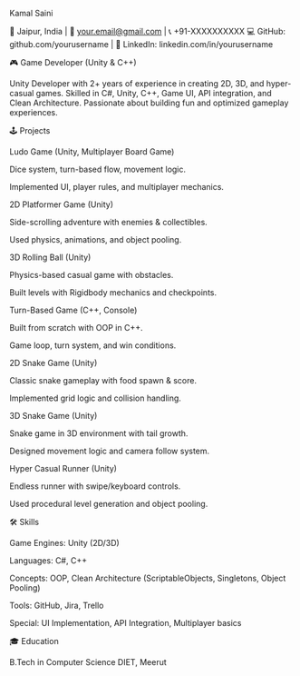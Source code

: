 Kamal Saini

📍 Jaipur, India | 📧 your.email@gmail.com
 | 📞 +91-XXXXXXXXXX
💻 GitHub: github.com/yourusername | 🔗 LinkedIn: linkedin.com/in/yourusername

🎮 Game Developer (Unity & C++)

Unity Developer with 2+ years of experience in creating 2D, 3D, and hyper-casual games. Skilled in C#, Unity, C++, Game UI, API integration, and Clean Architecture. Passionate about building fun and optimized gameplay experiences.

🕹️ Projects

Ludo Game (Unity, Multiplayer Board Game)

Dice system, turn-based flow, movement logic.

Implemented UI, player rules, and multiplayer mechanics.

2D Platformer Game (Unity)

Side-scrolling adventure with enemies & collectibles.

Used physics, animations, and object pooling.

3D Rolling Ball (Unity)

Physics-based casual game with obstacles.

Built levels with Rigidbody mechanics and checkpoints.

Turn-Based Game (C++, Console)

Built from scratch with OOP in C++.

Game loop, turn system, and win conditions.

2D Snake Game (Unity)

Classic snake gameplay with food spawn & score.

Implemented grid logic and collision handling.

3D Snake Game (Unity)

Snake game in 3D environment with tail growth.

Designed movement logic and camera follow system.

Hyper Casual Runner (Unity)

Endless runner with swipe/keyboard controls.

Used procedural level generation and object pooling.

🛠️ Skills

Game Engines: Unity (2D/3D)

Languages: C#, C++

Concepts: OOP, Clean Architecture (ScriptableObjects, Singletons, Object Pooling)

Tools: GitHub, Jira, Trello

Special: UI Implementation, API Integration, Multiplayer basics

🎓 Education

B.Tech in Computer Science
DIET, Meerut
